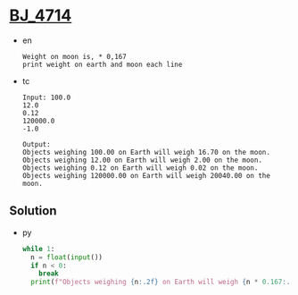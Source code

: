 # [BJ_4714](https://acmicpc.net/problem/4714)

* en

  ```en
  Weight on moon is, * 0,167
  print weight on earth and moon each line
  ```

* tc

  ```tc
  Input: 100.0
  12.0
  0.12
  120000.0
  -1.0

  Output:
  Objects weighing 100.00 on Earth will weigh 16.70 on the moon.
  Objects weighing 12.00 on Earth will weigh 2.00 on the moon.
  Objects weighing 0.12 on Earth will weigh 0.02 on the moon.
  Objects weighing 120000.00 on Earth will weigh 20040.00 on the moon.
  ```

## Solution

* py

  ```py
  while 1:
    n = float(input())
    if n < 0:
      break
    print(f"Objects weighing {n:.2f} on Earth will weigh {n * 0.167:.2f} on the moon.")
  ```
